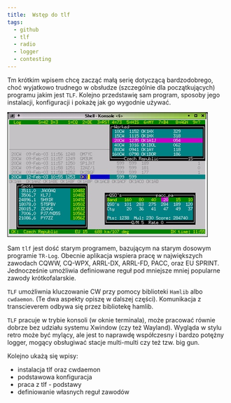 ```yaml
---
title:  Wstęp do tlf
tags:
  - github
  - tlf
  - radio
  - logger
  - contesting
---
```

Tm krótkim wpisem chcę zacząć małą serię dotyczącą bardzodobrego, choć wyjatkowo trudnego w obsłudze (szczególnie dla początkujących) programu jakim jest `TLF`. Kolejno przedstawię sam program, sposoby jego instalacji, konfiguracji i pokażę jak go wygodnie używać.

![TLF](assets/2023-12-06-Wstep-do-tlf/tlf1.jpg)

Sam `tlf` jest dość starym programem, bazującym na starym dosowym programie `TR-Log`. Obecnie aplikacja wspiera pracę w największych zawodach CQWW, CQ-WPX, ARRL-DX, ARRL-FD, PACC, oraz EU SPRINT. Jednocześnie umożliwia definiowane reguł pod mniejsze mniej popularne zawody krótkofalarskie.

`TLF` umożliwnia kluczowanie CW przy pomocy biblioteki `Hamlib` albo `cwdaemon`. (Te dwa aspekty opiszę w dalszej części). Komunikacja z transcieverem odbywa się  przez bibliotekę hamlib.

`TLF` pracuje w trybie konsoli (w oknie terminala), może pracować równie dobrze bez udziału systemu Xwindow (czy też Wayland). Wygląda w stylu retro może być mylący, ale jest to naprawdę współczesny i bardzo potężny logger, mogący obsługiwać stacje multi-multi czy też tzw. big gun.

Kolejno ukażą się wpisy:
- instalacja tlf oraz cwdaemon
- podstawowa konfiguracja
- praca z tlf - podstawy
- definiowanie własnych reguł zawodów
